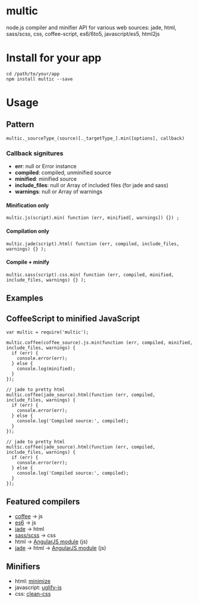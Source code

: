 multic
==========

node.js compiler and minifier API for various web sources: jade, html, sass/scss, css, coffee-script, es6/6to5, javascript/es5, html2js

# Install for your app
    cd /path/to/your/app
    npm install multic --save

# Usage

## Pattern
    multic._sourceType_(source)[._targetType_].min([options], callback)
### Callback signitures
- __err__: null or Error instance
- __compiled__: compiled, unminified source
- __minified__: minified source
- __include_files__: null or Array of included files (for jade and sass)
- __warnings__: null or Array of warnings

#### Minification only
    multic.js(script).min( function (err, minified[, warnings]) {}) ;
#### Compilation only
    multic.jade(script).html( function (err, compiled, include_files, warnings) {} );
#### Compile + minify
    multic.sass(script).css.min( function (err, compiled, minified, include_files, warnings) {} );

## Examples
## CoffeeScript to minified JavaScript
    var multic = require('multic');

    multic.coffee(coffee_source).js.min(function (err, compiled, minified, include_files, warnings) {
      if (err) {
        console.error(err);
      } else {
        console.log(minified);
      }
    });

    // jade to pretty html
    multic.coffee(jade_source).html(function (err, compiled, include_files, warnings) {
      if (err) {
        console.error(err);
      } else {
        console.log('Compiled source:', compiled);
      }
    });

    // jade to pretty html
    multic.coffee(jade_source).html(function (err, compiled, include_files, warnings) {
      if (err) {
        console.error(err);
      } else {
        console.log('Compiled source:', compiled);
      }
    });

## Featured compilers
- [coffee](https://www.npmjs.com/package/coffee-script) -> js
- [es6](https://www.npmjs.com/package/6to5) -> js
- [jade](https://www.npmjs.com/package/jade) -> html
- [sass/scss](https://www.npmjs.com/package/node-sass) -> css
- html -> [AngularJS module](https://www.npmjs.com/package/ng-html2js) (js)
- [jade](https://www.npmjs.com/package/jade) -> html -> [AngularJS module](https://www.npmjs.com/package/ng-html2js) (js)

## Minifiers
- html: [minimize](https://www.npmjs.com/package/minimize)
- javascript: [uglify-js](https://www.npmjs.com/package/uglify-js)
- css: [clean-css](https://www.npmjs.com/package/clean-css)
